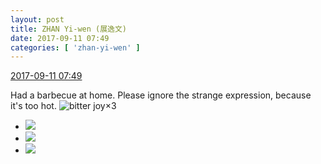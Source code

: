 ```yaml
---
layout: post
title: ZHAN Yi-wen (展逸文)
date: 2017-09-11 07:49
categories: [ 'zhan-yi-wen' ]
---
```


<div class="weibo-info">
  <a href="http://weibo.com/6108090526/FlgVuiS6E">2017-09-11 07:49</a>
</div>

Had a barbecue at home. Please ignore the strange expression, because it's too hot. ![bitter joy](http://img.t.sinajs.cn/t4/appstyle/expression/ext/normal/2c/moren_yunbei_org.png)×3

<!-- more -->

<ul class="weibo-pic-list-1">
  <li class="weibo-pic">
    <a href="https://wx1.sinaimg.cn/mw690/006FmVn8gy1fjfad17ka6j30zk0qoqg2.jpg"><img src="https://wx1.sinaimg.cn/thumb150/006FmVn8gy1fjfad17ka6j30zk0qoqg2.jpg" /></a>
  </li>
  <li class="weibo-pic">
    <a href="https://wx2.sinaimg.cn/mw690/006FmVn8gy1fjfadd7rclj30zk0qodt2.jpg"><img src="https://wx2.sinaimg.cn/thumb150/006FmVn8gy1fjfadd7rclj30zk0qodt2.jpg" /></a>
  </li>
  <li class="weibo-pic">
    <a href="https://wx4.sinaimg.cn/mw690/006FmVn8gy1fjfacrghg2j30zk0qoaoe.jpg"><img src="https://wx4.sinaimg.cn/thumb150/006FmVn8gy1fjfacrghg2j30zk0qoaoe.jpg" /></a>
  </li>
</ul>

